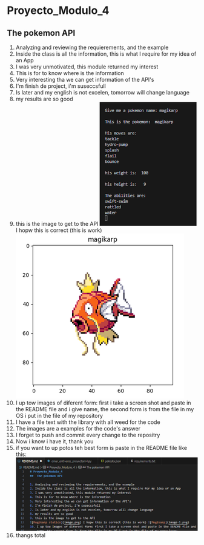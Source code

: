 # Proyecto_Modulo_4
##  The pokemon API

1. Analyzing and reviewing the requierements, and the example
2. Inside the class is all the information, this is what I require for my idea of an App
3. I was very unmotivated, this module returned my interest
4. This is for to know where is the information
5. Very interesting tha we can get information of the API's
6. I'm finish de project, i'm suseccsfull
7. Is later and my english is not excelen, tomorrow will change language
8. my results are so good
9. this is the image to get to the API
![Magikarp statics](image.png) I hopw this is correct (this is work) ![Magikarp](image-1.png)
10. I up tow images of diferent form: first i take a screen shot and paste in the README file and i give 
    name, the second form is from the file in my OS i put in the file of my repository
11. I have a file text with the library with all weed for the code
12. The images are a examples for the code's answer
13. I forget to push and commit every change to the repositry
14. Now i know i have it, thank you
15. if you want to up potos teh best form is paste in the README file like this:
![photo example](image-2.png)
16. thangs total
